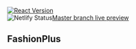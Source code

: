 [![React Version](https://img.shields.io/badge/React-16.12.0-61DAFB.svg?style=flat&logo=React)]() <br/>
![Netlify Status](https://api.netlify.com/api/v1/badges/050acf9c-6311-4714-937f-71133b410316/deploy-status)[Master branch live preview](https://fashionplus.netlify.com/) <br/>

## FashionPlus
